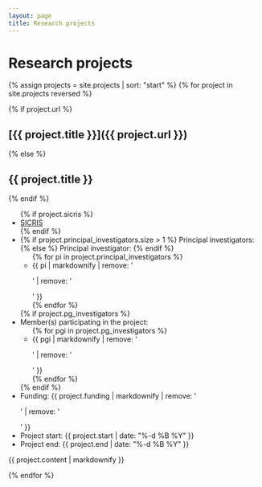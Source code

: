 ```yaml
---
layout: page
title: Research projects
---
```


# Research projects

{% assign projects = site.projects | sort: "start" %}
{% for project in site.projects reversed %}

{% if project.url %}
## [{{ project.title }}]({{ project.url }})
{% else %}
## {{ project.title }}
{% endif %}

<ul class="project-info">
    {% if project.sicris %}
    <li>
        <a href="{{ project.sicris }}">SICRIS</a>
    </li>
    {% endif %}
    <li>
        <span>
        {% if project.principal_investigators.size > 1 %}
            Principal investigators:
        {% else %}
            Principal investigator:
        {% endif %}
        </span>
        <ul class="inline-list">
        {% for pi in project.principal_investigators %}
        <li>{{ pi | markdownify | remove: '<p>' | remove: '</p>' }}</li>
        {% endfor %}
        </ul>
    </li>
    {% if project.pg_investigators %}
    <li>
        <span>Member(s) participating in the project:</span>
        <ul class="inline-list">
        {% for pgi in project.pg_investigators %}
        <li>{{ pgi | markdownify | remove: '<p>' | remove: '</p>' }}</li>
        {% endfor %}
        </ul>
    </li>
    {% endif %}
    <li>
        <span>Funding:</span> {{ project.funding | markdownify | remove: '<p>' | remove: '</p>' }}
    </li>
    <li>
        <span>Project start:</span> {{ project.start | date: "%-d %B %Y" }}
    </li>
    <li>
        <span>Project end:</span> {{ project.end | date: "%-d %B %Y" }}
    </li>
</ul>

{{ project.content | markdownify }}

{% endfor %}